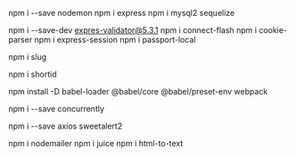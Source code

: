 npm i --save nodemon
npm i express
npm i mysql2 sequelize

npm i --save-dev expres-validator@5.3.1
npm i connect-flash
npm i cookie-parser
npm i express-session
npm i passport-local

npm i slug

npm i shortid

npm install -D babel-loader @babel/core @babel/preset-env webpack 

npm i --save concurrently

npm i --save axios sweetalert2


npm i nodemailer
npm i juice 
npm i html-to-text